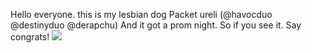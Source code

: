 Hello everyone. this is my lesbian dog Packet ureli (@havocduo @destinyduo @derapchu) And it got a prom night. So if you see it. Say congrats!
![](https://files.catbox.moe/lstcx8.jpeg)

